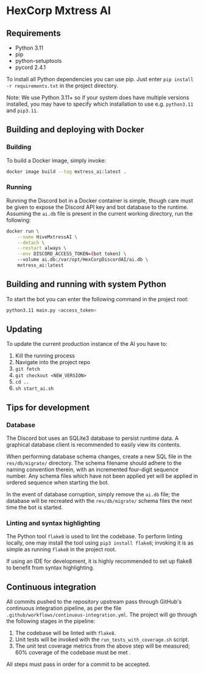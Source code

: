 # HexCorp Mxtress AI

## Requirements

- Python 3.11
- pip
- python-setuptools
- pycord 2.4.1

To install all Python dependencies you can use pip. Just enter
`pip install -r requirements.txt` in the project directory.

Note: We use Python 3.11+ so if your system does have multiple versions
installed, you may have to specify which installation to use e.g.
`python3.11` and `pip3.11`.

## Building and deploying with Docker

### Building

To build a Docker image, simply invoke:

``` bash
docker image build --tag mxtress_ai:latest .
```

### Running

Running the Discord bot in a Docker container is simple, though care must be
given to expose the Discord API key and bot database to the runtime.  Assuming
the `ai.db` file is present in the current working directory, run the following:

``` bash
docker run \
    --name HiveMxtressAI \
    --detach \
    --restart always \
    --env DISCORD_ACCESS_TOKEN=(bot token) \
    --volume ai.db:/var/opt/HexCorpDiscordAI/ai.db \
    mxtress_ai:latest
```

## Building and running with system Python

To start the bot you can enter the following command in the project root:

```bash
python3.11 main.py <access_token>
```

## Updating

To update the current production instance of the AI you have to:

1. Kill the running process
2. Navigate into the project repo
3. `git fetch`
4. `git checkout <NEW_VERSION>`
5. `cd ..`
6. `sh start_ai.sh`

## Tips for development

### Database

The Discord bot uses an SQLite3 database to persist runtime data.  A graphical
database client is recommended to easily view its contents.

When performing database schema changes, create a new SQL file in the
`res/db/migrate/` directory.  The schema filename should adhere to the naming
convention therein, with an incremented four-digit sequence number.  Any schema
files which have not been applied yet will be applied in ordered sequence when
starting the bot.

In the event of database corruption, simply remove the `ai.db` file; the
database will be recreated with the `res/db/migrate/` schema files the next time
the bot is started.

### Linting and syntax highlighting

The Python tool `flake8` is used to lint the codebase.  To perform linting
locally, one may install the tool using `pip3 install flake8`; invoking it is
as simple as running `flake8` in the project root.

If using an IDE for development, it is highly recommended to set up flake8 to
benefit from syntax highlighting.

## Continuous integration

All commits pushed to the repository upstream pass through GitHub's continuous
integration pipeline, as per the file `.github/workflows/continuous-integration.yml`.
The project will go through the following stages in the pipeline:

1. The codebase will be linted with `flake8`.
2. Unit tests will be invoked with the `run_tests_with_coverage.sh` script.
3. The unit test coverage metrics from the above step will be measured; 60%
   coverage of the codebase must be met .

All steps must pass in order for a commit to be accepted.
